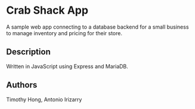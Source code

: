 # Crab Shack App

A sample web app connecting to a database backend for a small business to manage inventory and pricing for their store.

## Description

Written in JavaScript using Express and MariaDB.

## Authors

Timothy Hong, Antonio Irizarry
